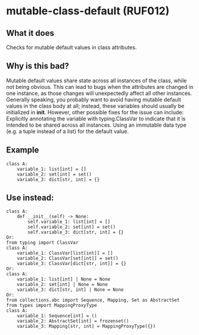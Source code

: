 # mutable-class-default (RUF012)
## What it does
Checks for mutable default values in class attributes.
## Why is this bad?
Mutable default values share state across all instances of the class,
while not being obvious. This can lead to bugs when the attributes are
changed in one instance, as those changes will unexpectedly affect all
other instances.
Generally speaking, you probably want to avoid having mutable default
values in the class body at all; instead, these variables should usually
be initialized in __init__. However, other possible fixes for the issue
can include:
Explicitly annotating the variable with typing.ClassVar to
    indicate that it is intended to be shared across all instances.
Using an immutable data type (e.g. a tuple instead of a list)
    for the default value.
## Example
```
class A:
    variable_1: list[int] = []
    variable_2: set[int] = set()
    variable_3: dict[str, int] = {}
```
## Use instead:
```
class A:
    def __init__(self) -> None:
        self.variable_1: list[int] = []
        self.variable_2: set[int] = set()
        self.variable_3: dict[str, int] = {}
Or:
from typing import ClassVar
class A:
    variable_1: ClassVar[list[int]] = []
    variable_2: ClassVar[set[int]] = set()
    variable_3: ClassVar[dict[str, int]] = {}
Or:
class A:
    variable_1: list[int] | None = None
    variable_2: set[int] | None = None
    variable_3: dict[str, int] | None = None
Or:
from collections.abc import Sequence, Mapping, Set as AbstractSet
from types import MappingProxyType
class A:
    variable_1: Sequence[int] = ()
    variable_2: AbstractSet[int] = frozenset()
    variable_3: Mapping[str, int] = MappingProxyType({})
```
